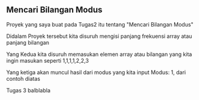 ## Mencari Bilangan Modus
Proyek yang saya buat pada Tugas2 itu tentang "Mencari Bilangan Modus"

Didalam Proyek tersebut kita disuruh mengisi panjang frekuensi array
atau panjang bilangan

Yang Kedua kita disuruh memasukan elemen array atau bilangan yang kita ingin masukan
seperti 1,1,1,1,2,2,3

Yang ketiga akan muncul hasil dari modus yang kita input
Modus: 1, dari contoh diatas

Tugas 3 balblabla
